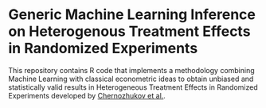 # Generic Machine Learning Inference on Heterogenous Treatment Effects in Randomized Experiments

This repository contains R code that implements a methodology combining Machine Learning with classical econometric ideas to obtain unbiased and statistically valid results in Heterogeneous Treatment Effects in Randomized Experiments developed by [Chernozhukov et al.](https://arxiv.org/abs/1712.04802).
